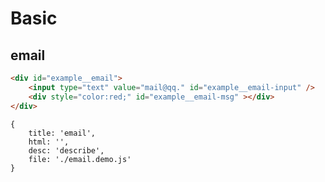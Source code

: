 # Basic

## email

````html
<div id="example__email">
    <input type="text" value="mail@qq." id="example__email-input" />
    <div style="color:red;" id="example__email-msg" ></div>
</div>
````

````demo
{
    title: 'email',
    html: '',
    desc: 'describe',
    file: './email.demo.js'
}
````
